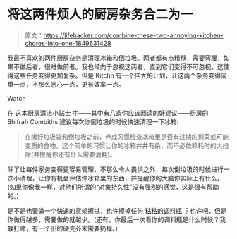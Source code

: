 # 将这两件烦人的厨房杂务合二为一

> 原文：<https://lifehacker.com/combine-these-two-annoying-kitchen-chores-into-one-1849631428>

我最不喜欢的两件厨房杂务是清理冰箱和倒垃圾。两者都有点粗糙，需要弯腰，如果不做后者，很难做前者。我也倾向于忽视这两者，直到它们变得不可忽视，这使得这些任务变得更加复杂。但是 Kitchn 有一个伟大的计划，让这两个杂务变得简单一点，不那么恶心一点，更有效率一点。

Watch

在 [这本厨房清洁小贴士](https://www.thekitchn.com/8-lazy-but-foolproof-ways-to-clean-your-kitchen-this-fall-23436827) 中——其中有八条你应该阅读的好建议——厨房的 Shifrah Combiths 建议每次你倒垃圾的时候快速清理一下冰箱:

> 在绑好垃圾袋和倒垃圾之前，养成习惯检查冰箱里是否有过期的剩菜或可能变质的食物。这个简单的习惯让你的冰箱井井有条，而不必依赖耗时的大扫除(并提醒你还有什么需要消耗)。

除了让每件家务变得更容易管理，不那么令人畏惧之外，每次倒垃圾的时候进行一次小清理，让你有机会评估你冰箱里的东西，并提醒你的大脑你实际上有什么。(如果你像我一样，对他们所谓的“对象持久性”没有强烈的感觉，这是很有帮助的。)

是不是也要做一个快速的货架擦拭，也许擦掉任何 [粘粘的调料瓶](https://lifehacker.com/clean-your-damn-condiments-1842752979) ？也许吧，但是你做得越多，需要做的就越少。(还有，你最后一次看你的调料瓶是什么时候？我敢打赌，有一个旧的硬壳芥末需要扔掉。)